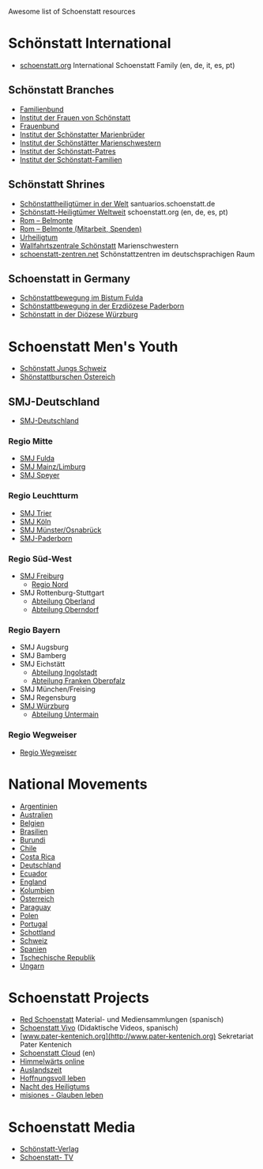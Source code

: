 Awesome list of Schoenstatt resources

# Schönstatt International

* [schoenstatt.org](http://www.schoenstatt.org/de/) International Schoenstatt Family (en, de, it, es, pt)

## Schönstatt Branches

* [Familienbund](http://www.int-fam.org)
* [Institut der Frauen von Schönstatt](http://www.frauen-von-schoenstatt.de)
* [Frauenbund](http://www.s-fb.org)
* [Institut der Schönstatter Marienbrüder](http://www.schoenstatt-marienbrueder.de)
* [Institut der Schönstätter Marienschwestern](http://www.s-ms.org)
* [Institut der Schönstatt-Patres](http://www.schoenstatt-fathers.org)
* [Institut der Schönstatt-Familien](http://if-schoenstatt.org)

## Schönstatt Shrines

* [Schönstattheiligtümer in der Welt](http://santuarios.schoenstatt.de/) santuarios.schoenstatt.de
* [Schönstatt-Heiligtümer Weltweit](http://www.schoenstatt.org/de/service/weltkarte-der-heiligtuemer/) schoenstatt.org (en, de, es, pt)
* [Rom – Belmonte](http://www.roma-belmonte.info)
* [Rom – Belmonte (Mitarbeit, Spenden)](http://www.offerta.roma-belmonte.info)
* [Urheiligtum](http://www.urheiligtum.de)
* [Wallfahrtszentrale Schönstatt](http://www.schoenstatt-info.com) Marienschwestern
* [schoenstatt-zentren.net](http://www.schoenstatt-zentren.net) Schönstattzentren im deutschsprachigen Raum

## Schoenstatt in Germany
* [Schönstattbewegung im Bistum Fulda](http://schoenstatt-fulda.de/)
* [Schönstattbewegung in der Erzdiözese Paderborn](http://schoenstatt-paderborn.org/)
* [Schönstatt in der Diözese Würzburg](https://www.schoenstatt-wuerzburg.de/)

# Schoenstatt Men's Youth

* [Schönstatt Jungs Schweiz](http://schoenstattjungs.ch/)
* [Shönstattburschen Östereich](https://www.facebook.com/SchonstattburschenOsterreich)

## SMJ-Deutschland

* [SMJ-Deutschland](http://smj-deutschland.de)

### Regio Mitte

* [SMJ Fulda](http://www.smj-fulda.org)
* [SMJ Mainz/Limburg](http://www.smj-mainz.de/)
* [SMJ Speyer](http://www.smj-speyer.de/)

### Regio Leuchtturm

* [SMJ Trier](http://www.smj-trier.de)
* [SMJ Köln](http://www.smjkoeln.de/)
* [SMJ Münster/Osnabrück](http://www.haus-marienstein.de/)
* [SMJ-Paderborn](http://schoenstatt-paderborn.org/schoenstattgruppen/smj/)

### Regio Süd-West

* [SMJ Freiburg](http://www.smj-freiburg.de)
  - [Regio Nord](https://www.facebook.com/SmjFreiburgRegioNord)
* SMJ Rottenburg-Stuttgart
  - [Abteilung Oberland](http://www.smjoberland.de)
  - [Abteilung Oberndorf](http://www.smj-oberndorf.de)

### Regio Bayern

* SMJ Augsburg
* SMJ Bamberg
* SMJ Eichstätt
  - [Abteilung Ingolstadt](http://www.smj-ingolstadt.de)
  - [Abteilung Franken Oberpfalz](http://www.smj-afo.de)
* SMJ München/Freising
* SMJ Regensburg
* [SMJ Würzburg](http://www.bewegung.schoenstatt-wuerzburg.de/gemeinschaften/mannesjugend)
  - [Abteilung Untermain](http://www.smj-untermain.de)

### Regio Wegweiser

* [Regio Wegweiser](http://regio-wegweiser.de/)

# National Movements

* [Argentinien ](http://www.schoenstatt.org.ar)
* [Australien](http://www.schoenstatt.org.au)
* [Belgien](http://www.schoenstatt.be)
* [Brasilien](http://www.schoenstatt.org.br)
* [Burundi](http://montsiongikungu.over-blog.com)
* [Chile](http://www.schoenstatt.cl)
* [Costa Rica](http://www.schoenstatt-costarica.com)
* [Deutschland](http://www.schoenstatt.de)
* [Ecuador](http://www.schoenstatt.ec)
* [England](http://www.schoenstatt.org.uk)
* [Kolumbien](http://www.schoenstattcolombia.org)
* [Österreich ](http://www.schoenstatt.at)
* [Paraguay](http://www.schoenstatt.org.py)
* [Polen](http://www.szensztat.pl)
* [Portugal](http://www.schoenstatt.pt)
* [Schottland](http://www.schoenstatt.co.uk)
* [Schweiz ](http://www.schoenstatt.ch)
* [Spanien](http://www.schoenstatt.es)
* [Tschechische Republik](http://www.schoenstatt.cz)
* [Ungarn](http://www.schoenstatt.hu)

# Schoenstatt Projects

* [Red Schoenstatt](http://www.redschoenstatt.org/) Material- und Mediensammlungen (spanisch)
* [Schoenstatt Vivo](http://www.schvivo.cl)  (Didaktische Videos, spanisch)
* [www.pater-kentenich.org](http://www.pater-kentenich.org) Sekretariat Pater Kentenich
* [Schoenstatt Cloud](http://www.theschoenstattcloud.com/) (en)
* [Himmelwärts online](http://schhw.net/) 
* [Auslandszeit](http://www.auslandszeit.org/)
* [Hoffnungsvoll leben](http://www.hoffnungsvoll-leben.de/)
* [Nacht des Heiligtums](http://nachtdesheiligtums.de/)
* [misiones - Glauben leben](https://misiones-glauben-leben.de/)

# Schoenstatt Media

* [Schönstatt-Verlag](http://www.schoenstatt-verlag.de) 
* [Schoenstatt- TV](http://www.schoenstatt-tv.de)
